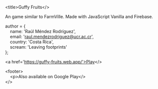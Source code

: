 &lt;title&gt;Guffy Fruits&lt;/&gt;

An game similar to FarmVille.
Made with JavaScript Vanilla and Firebase.

author = {<br>
	&nbsp;&nbsp;&nbsp;&nbsp;name: 'Raúl Méndez Rodríguez',<br>
	&nbsp;&nbsp;&nbsp;&nbsp;email: 'raul.mendezrodriguez@ucr.ac.cr',<br>
	&nbsp;&nbsp;&nbsp;&nbsp;country: 'Costa Rica',<br>
	&nbsp;&nbsp;&nbsp;&nbsp;scream: 'Leaving footprints'<br>
};

&lt;a href='https://guffy-fruits.web.app/'>Play</&gt;

&lt;footer&gt;<br>
  &nbsp;&nbsp;&nbsp;&nbsp;&lt;p&gt;Also available on Google Play&lt;/&gt;<br>
&lt;/&gt;

